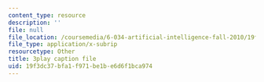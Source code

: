 ```yaml
---
content_type: resource
description: ''
file: null
file_location: /coursemedia/6-034-artificial-intelligence-fall-2010/19f3dc37bfa1f971be1be6d6f1bca974_TjZBTDzGeGg.srt
file_type: application/x-subrip
resourcetype: Other
title: 3play caption file
uid: 19f3dc37-bfa1-f971-be1b-e6d6f1bca974
---
```

